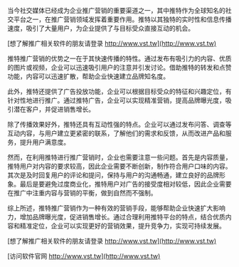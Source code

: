 当今社交媒体已经成为企业推广营销的重要渠道之一，其中推特作为全球知名的社交平台之一，在推广营销领域发挥着重要作用。推特以其独特的实时性和信息传播速度，吸引了大量用户，为企业提供了与目标受众直接互动的机会。

[想了解推广相关软件的朋友请登录 http://www.vst.tw](http://www.vst.tw)

推特推广营销的优势之一在于其快速传播的特性。通过发布有吸引力的内容、优质的图片或视频，企业可以迅速吸引用户的注意并引发讨论。借助推特的转发和点赞功能，内容可以迅速扩散，帮助企业快速建立品牌知名度。

此外，推特还提供了广告投放功能，企业可以根据目标受众的特征和兴趣定位，有针对性地进行推广。通过推特广告，企业可以实现精准营销，提高品牌曝光度，吸引潜在客户，并促进销售增长。

除了传播效果好外，推特还具有互动性强的特点。企业可以通过发布问答、调查等互动内容，与用户建立更紧密的联系，了解他们的需求和反馈，从而改进产品和服务，提升用户满意度。

然而，在利用推特进行推广营销时，企业也需要注意一些问题。首先是内容质量，推特用户对内容的要求较高，因此企业需要不断创新，制作符合用户口味的内容。其次是及时回复用户的评论和提问，保持与用户的沟通畅通，建立良好的品牌形象。最后是要避免过度商业化，推特用户对广告的接受度相对较低，因此企业需要在推广中注重内容与营销的平衡，做到自然而不强制。

综上所述，推特推广营销作为一种有效的营销手段，能够帮助企业快速扩大影响力，增加品牌曝光度，促进销售增长。通过合理利用推特平台的特点，结合优质内容和精准定位，企业可以实现更好的营销效果，提升竞争力，实现可持续发展。

[想了解推广相关软件的朋友请登录 http://www.vst.tw](http://www.vst.tw)


[访问软件官网 http://www.vst.tw](http://www.vst.tw)

